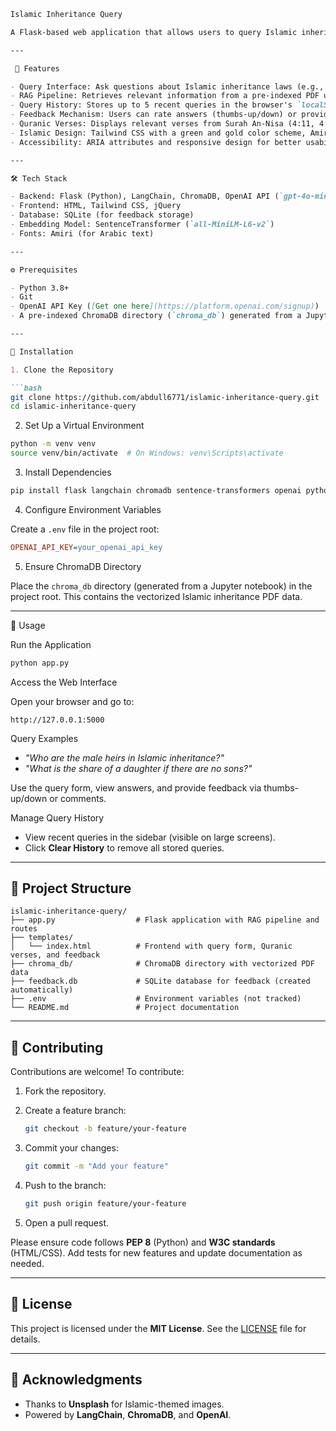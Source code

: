 
````markdown
Islamic Inheritance Query

A Flask-based web application that allows users to query Islamic inheritance laws using a Retrieval-Augmented Generation (RAG) system powered by LangChain, ChromaDB, and OpenAI's `gpt-4o-mini` model. The application features an Islamic-themed interface with Quranic verses, query history, feedback collection, and accessibility considerations.

---

 🌟 Features

- Query Interface: Ask questions about Islamic inheritance laws (e.g., _"How is the estate distributed if a man leaves a wife and two daughters?"_).
- RAG Pipeline: Retrieves relevant information from a pre-indexed PDF using ChromaDB and generates answers with OpenAI’s `gpt-4o-mini`.
- Query History: Stores up to 5 recent queries in the browser's `localStorage` with a "Clear History" button.
- Feedback Mechanism: Users can rate answers (thumbs-up/down) or provide comments, stored in a SQLite database.
- Quranic Verses: Displays relevant verses from Surah An-Nisa (4:11, 4:12, 4:176) with Arabic text, transliteration, and English translation.
- Islamic Design: Tailwind CSS with a green and gold color scheme, Amiri font for Arabic text, and Islamic imagery.
- Accessibility: ARIA attributes and responsive design for better usability.

---

🛠 Tech Stack

- Backend: Flask (Python), LangChain, ChromaDB, OpenAI API (`gpt-4o-mini`)
- Frontend: HTML, Tailwind CSS, jQuery
- Database: SQLite (for feedback storage)
- Embedding Model: SentenceTransformer (`all-MiniLM-L6-v2`)
- Fonts: Amiri (for Arabic text)

---

⚙️ Prerequisites

- Python 3.8+
- Git
- OpenAI API Key ([Get one here](https://platform.openai.com/signup))
- A pre-indexed ChromaDB directory (`chroma_db`) generated from a Jupyter notebook processing an Islamic inheritance PDF

---

🚀 Installation

1. Clone the Repository

```bash
git clone https://github.com/abdull6771/islamic-inheritance-query.git
cd islamic-inheritance-query
````

2. Set Up a Virtual Environment

```bash
python -m venv venv
source venv/bin/activate  # On Windows: venv\Scripts\activate
```

3. Install Dependencies

```bash
pip install flask langchain chromadb sentence-transformers openai python-dotenv
```

4. Configure Environment Variables

Create a `.env` file in the project root:

```ini
OPENAI_API_KEY=your_openai_api_key
```

5. Ensure ChromaDB Directory

Place the `chroma_db` directory (generated from a Jupyter notebook) in the project root. This contains the vectorized Islamic inheritance PDF data.

---

🧪 Usage

Run the Application

```bash
python app.py
```

Access the Web Interface

Open your browser and go to:

```
http://127.0.0.1:5000
```

Query Examples

* *"Who are the male heirs in Islamic inheritance?"*
* *"What is the share of a daughter if there are no sons?"*

Use the query form, view answers, and provide feedback via thumbs-up/down or comments.

Manage Query History

* View recent queries in the sidebar (visible on large screens).
* Click **Clear History** to remove all stored queries.

---

## 📁 Project Structure

```
islamic-inheritance-query/
├── app.py                  # Flask application with RAG pipeline and routes
├── templates/
│   └── index.html          # Frontend with query form, Quranic verses, and feedback
├── chroma_db/              # ChromaDB directory with vectorized PDF data
├── feedback.db             # SQLite database for feedback (created automatically)
├── .env                    # Environment variables (not tracked)
└── README.md               # Project documentation
```

---

## 🤝 Contributing

Contributions are welcome! To contribute:

1. Fork the repository.
2. Create a feature branch:

   ```bash
   git checkout -b feature/your-feature
   ```
3. Commit your changes:

   ```bash
   git commit -m "Add your feature"
   ```
4. Push to the branch:

   ```bash
   git push origin feature/your-feature
   ```
5. Open a pull request.

Please ensure code follows **PEP 8** (Python) and **W3C standards** (HTML/CSS). Add tests for new features and update documentation as needed.

---

## 📜 License

This project is licensed under the **MIT License**. See the [LICENSE](LICENSE) file for details.

---

## 🙏 Acknowledgments

* Thanks to **Unsplash** for Islamic-themed images.
* Powered by **LangChain**, **ChromaDB**, and **OpenAI**.

```

```

